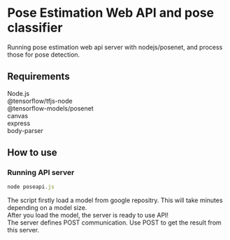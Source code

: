# Pose Estimation Web API and pose classifier  
Running pose estimation web api server with nodejs/posenet, and process those for pose detection.  
  
## Requirements  
Node.js  
@tensorflow/tfjs-node  
@tensorflow-models/posenet  
canvas  
express  
body-parser  
  
## How to use  
### Running API server  
```javascript
node poseapi.js
```
The script firstly load a model from google repositry. This will take minutes depending on a model size.  
After you load the model, the server is ready to use API!  
The server defines POST communication. Use POST to get the result from this server.  
  

